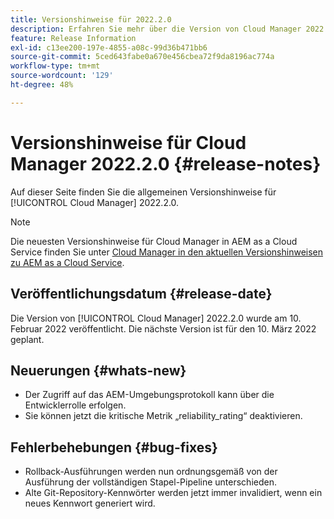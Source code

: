 ```yaml
---
title: Versionshinweise für 2022.2.0
description: Erfahren Sie mehr über die Version von Cloud Manager 2022.2.0.
feature: Release Information
exl-id: c13ee200-197e-4855-a08c-99d36b471bb6
source-git-commit: 5ced643fabe0a670e456cbea72f9da8196ac774a
workflow-type: tm+mt
source-wordcount: '129'
ht-degree: 48%

---
```


# Versionshinweise für Cloud Manager 2022.2.0 {#release-notes}

Auf dieser Seite finden Sie die allgemeinen Versionshinweise für [!UICONTROL Cloud Manager] 2022.2.0.

>[!NOTE]
>
>Die neuesten Versionshinweise für Cloud Manager in AEM as a Cloud Service finden Sie unter [Cloud Manager in den aktuellen Versionshinweisen zu AEM as a Cloud Service](https://experienceleague.adobe.com/en/docs/experience-manager-cloud-service/content/release-notes/cloud-manager/current).

## Veröffentlichungsdatum {#release-date}

Die Version von [!UICONTROL Cloud Manager] 2022.2.0 wurde am 10. Februar 2022 veröffentlicht. Die nächste Version ist für den 10. März 2022 geplant.

## Neuerungen {#whats-new}

* Der Zugriff auf das AEM-Umgebungsprotokoll kann über die Entwicklerrolle erfolgen.
* Sie können jetzt die kritische Metrik „reliability_rating“ deaktivieren.

## Fehlerbehebungen {#bug-fixes}

* Rollback-Ausführungen werden nun ordnungsgemäß von der Ausführung der vollständigen Stapel-Pipeline unterschieden.
* Alte Git-Repository-Kennwörter werden jetzt immer invalidiert, wenn ein neues Kennwort generiert wird.
